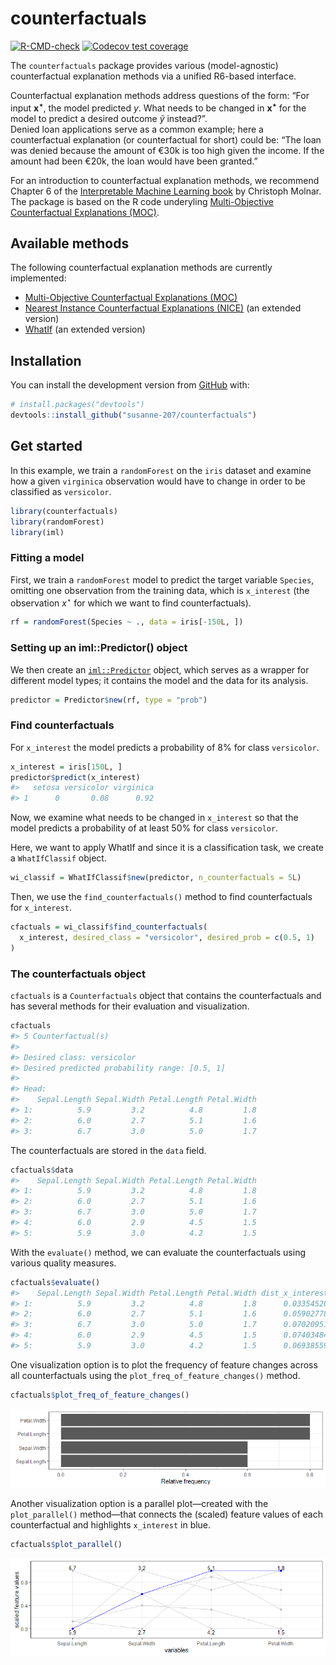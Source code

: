
<!-- README.md is generated from README.Rmd. Please edit that file -->

# counterfactuals

<!-- badges: start -->

[![R-CMD-check](https://github.com/susanne-207/counterfactuals/workflows/R-CMD-check/badge.svg)](https://github.com/susanne-207/counterfactuals/actions)
[![Codecov test
coverage](https://codecov.io/gh/susanne-207/counterfactuals/branch/main/graph/badge.svg)](https://codecov.io/gh/susanne-207/counterfactuals?branch=main)
<!-- badges: end -->

The `counterfactuals` package provides various (model-agnostic)
counterfactual explanation methods via a unified R6-based interface.

Counterfactual explanation methods address questions of the form: “For
input **x**<sup>**⋆**</sup>, the model predicted *y*. What needs to be
changed in **x**<sup>**⋆**</sup> for the model to predict a desired
outcome *ỹ* instead?”.  
Denied loan applications serve as a common example; here a
counterfactual explanation (or counterfactual for short) could be: “The
loan was denied because the amount of €30k is too high given the income.
If the amount had been €20k, the loan would have been granted.”

For an introduction to counterfactual explanation methods, we recommend
Chapter 6 of the [Interpretable Machine Learning
book](https://christophm.github.io/interpretable-ml-book/) by Christoph
Molnar. The package is based on the R code underyling [Multi-Objective Counterfactual Explanations
    (MOC)](https://link.springer.com/chapter/10.1007%2F978-3-030-58112-1_31).

## Available methods

The following counterfactual explanation methods are currently
implemented:

-   [Multi-Objective Counterfactual Explanations
    (MOC)](https://link.springer.com/chapter/10.1007%2F978-3-030-58112-1_31)
-   [Nearest Instance Counterfactual Explanations
    (NICE)](https://arxiv.org/abs/2104.07411) (an extended version)
-   [WhatIf](https://arxiv.org/abs/1907.04135) (an extended version)

## Installation

You can install the development version from
[GitHub](https://github.com/) with:

``` r
# install.packages("devtools")
devtools::install_github("susanne-207/counterfactuals")
```

## Get started

In this example, we train a `randomForest` on the `iris` dataset and
examine how a given `virginica` observation would have to change in
order to be classified as `versicolor`.

``` r
library(counterfactuals)
library(randomForest)
library(iml)
```

### Fitting a model

First, we train a `randomForest` model to predict the target variable
`Species`, omitting one observation from the training data, which is
`x_interest` (the observation *x*<sup>⋆</sup> for which we want to find
counterfactuals).

``` r
rf = randomForest(Species ~ ., data = iris[-150L, ])
```

### Setting up an iml::Predictor() object

We then create an
[`iml::Predictor`](https://christophm.github.io/iml/reference/Predictor.html)
object, which serves as a wrapper for different model types; it contains
the model and the data for its analysis.

``` r
predictor = Predictor$new(rf, type = "prob")
```

### Find counterfactuals

For `x_interest` the model predicts a probability of 8% for class
`versicolor`.

``` r
x_interest = iris[150L, ]
predictor$predict(x_interest)
#>   setosa versicolor virginica
#> 1      0       0.08      0.92
```

Now, we examine what needs to be changed in `x_interest` so that the
model predicts a probability of at least 50% for class `versicolor`.

Here, we want to apply WhatIf and since it is a classification task, we
create a `WhatIfClassif` object.

``` r
wi_classif = WhatIfClassif$new(predictor, n_counterfactuals = 5L)
```

Then, we use the `find_counterfactuals()` method to find counterfactuals
for `x_interest`.

``` r
cfactuals = wi_classif$find_counterfactuals(
  x_interest, desired_class = "versicolor", desired_prob = c(0.5, 1)
)
```

### The counterfactuals object

`cfactuals` is a `Counterfactuals` object that contains the
counterfactuals and has several methods for their evaluation and
visualization.

``` r
cfactuals
#> 5 Counterfactual(s) 
#>  
#> Desired class: versicolor 
#> Desired predicted probability range: [0.5, 1] 
#>  
#> Head: 
#>    Sepal.Length Sepal.Width Petal.Length Petal.Width
#> 1:          5.9         3.2          4.8         1.8
#> 2:          6.0         2.7          5.1         1.6
#> 3:          6.7         3.0          5.0         1.7
```

The counterfactuals are stored in the `data` field.

``` r
cfactuals$data
#>    Sepal.Length Sepal.Width Petal.Length Petal.Width
#> 1:          5.9         3.2          4.8         1.8
#> 2:          6.0         2.7          5.1         1.6
#> 3:          6.7         3.0          5.0         1.7
#> 4:          6.0         2.9          4.5         1.5
#> 5:          5.9         3.0          4.2         1.5
```

With the `evaluate()` method, we can evaluate the counterfactuals using
various quality measures.

``` r
cfactuals$evaluate()
#>    Sepal.Length Sepal.Width Petal.Length Petal.Width dist_x_interest nr_changed dist_train dist_target
#> 1:          5.9         3.2          4.8         1.8      0.03354520          2          0           0
#> 2:          6.0         2.7          5.1         1.6      0.05902778          3          0           0
#> 3:          6.7         3.0          5.0         1.7      0.07020951          3          0           0
#> 4:          6.0         2.9          4.5         1.5      0.07403484          4          0           0
#> 5:          5.9         3.0          4.2         1.5      0.06938559          2          0           0
```

One visualization option is to plot the frequency of feature changes
across all counterfactuals using the `plot_freq_of_feature_changes()`
method.

``` r
cfactuals$plot_freq_of_feature_changes()
```

![](man/figures/README-unnamed-chunk-10-1.png)<!-- -->

Another visualization option is a parallel plot—created with the
`plot_parallel()` method—that connects the (scaled) feature values of
each counterfactual and highlights `x_interest` in blue.

``` r
cfactuals$plot_parallel()
```

![](man/figures/README-unnamed-chunk-11-1.png)<!-- -->
